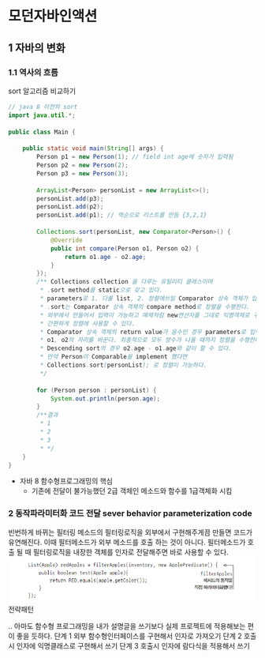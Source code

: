 # 모던자바인액션
## 1 자바의 변화
### 1.1 역사의 흐름
sort 알고리즘 비교하기
```java
// java 8 이전의 sort
import java.util.*;

public class Main {

    public static void main(String[] args) {
        Person p1 = new Person(1); // field int age에 숫자가 입력됨
        Person p2 = new Person(2);
        Person p3 = new Person(3);

        ArrayList<Person> personList = new ArrayList<>();
        personList.add(p3); 
        personList.add(p2);
        personList.add(p1); // 역순으로 리스트를 만듬 {3,2,1}

        Collections.sort(personList, new Comparator<Person>() {
            @Override
            public int compare(Person o1, Person o2) {
                return o1.age - o2.age;
            }
        });
        /** Collections collection 을 다루는 유틸리티 클래스이며 
         * .sort method를 static으로 갖고 있다.
         * parameters로 1. 다룰 list, 2. 정렬에쓰일 Comparator 상속 객체가 입력된다.
         * .sort는 Comparator 상속 객체의 compare method로 정렬을 수행한다.
         * 외부에서 만들어서 입력이 가능하고 예제처럼 new연산자를 그대로 익명객체로 구현하면
         * 간편하게 정렬에 사용할 수 있다. 
         * Comparator 상속 객체의 return value가 음수인 경우 parameters로 입력된
         * o1, o2의 자리를 바꾼다. 최종적으로 모두 양수가 나올 때까지 정렬을 수행한다.
         * Descending sort의 경우 o2.age - o1.age와 같이 할 수 있다.
         * 만약 Person이 Comparable을 implement 했다면 
         * Collections.sort(personList); 로 정렬이 가능하다.
         */

        for (Person person : personList) {
            System.out.println(person.age);
        }
        /**결과
         * 1
         * 2
         * 3
         * */
    }
}
```
- 자바 8 함수형프로그래밍의 핵심
  - 기존에 전달이 불가능했던 2급 객체인 메소드와 함수를 1급객체화 시킴

### 2 동작파라미터화 코드 전달 sever behavior parameterization code
빈번하게 바뀌는 필터링 메소드의 필터링로직을 외부에서 구현해주게끔 만들면 코드가 유연해진다. 이때 필터메소드가 외부 메소드를 호출 하는 것이 아니다. 필터메소드가 호출 될 때 필터링로직을 내장한 객체를 인자로 전달해주면 바로 사용할 수 있다. 
![img.png](img.png)
전략패턴

.. 아마도 함수형 프로그래밍을 내가 설명글을 쓰기보다 실제 프로젝트에 적용해보는 편이 좋을 듯하다.
단계 1 외부 함수형인터페이스를 구현해서 인자로 가져오기
단계 2 호출시 인자에 익명클래스로 구현해서 쓰기
단계 3 호출시 인자에 람다식을 적용해서 쓰기

